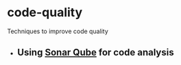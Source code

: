 # code-quality
Techniques to improve code quality

* ## Using [Sonar Qube](sonar-qube.md) for code analysis
